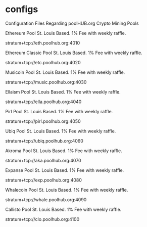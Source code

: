 # configs
Configuration Files Regarding poolHUB.org Crypto Mining Pools

Ethereum Pool St. Louis Based. 1% Fee with weekly raffle.

stratum+tcp://eth.poolhub.org:4010

Ethereum Classic Pool St. Louis Based. 1% Fee with weekly raffle.

stratum+tcp://etc.poolhub.org:4020

Musicoin Pool St. Louis Based. 1% Fee with weekly raffle.

stratum+tcp://music.poolhub.org:4030

Ellaism Pool St. Louis Based. 1% Fee with weekly raffle.

stratum+tcp://ella.poolhub.org:4040

Pirl Pool St. Louis Based. 1% Fee with weekly raffle.

stratum+tcp://pirl.poolhub.org:4050

Ubiq Pool St. Louis Based. 1% Fee with weekly raffle.

stratum+tcp://ubiq.poolhub.org:4060

Akroma Pool St. Louis Based. 1% Fee with weekly raffle.

stratum+tcp://aka.poolhub.org:4070

Expanse Pool St. Louis Based. 1% Fee with weekly raffle.

stratum+tcp://exp.poolhub.org:4080

Whalecoin Pool St. Louis Based. 1% Fee with weekly raffle.

stratum+tcp://whale.poolhub.org:4090

Callisto Pool St. Louis Based. 1% Fee with weekly raffle.

stratum+tcp://clo.poolhub.org:4100

